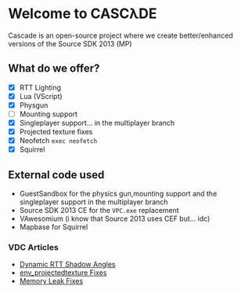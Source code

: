 # Welcome to CASCλDE
Cascade is an open-source project where we create better/enhanced versions of the Source SDK 2013 (MP)

## What do we offer?
- [X] RTT Lighting
- [X] Lua (VScript)
- [X] Physgun
- [ ] Mounting support
- [X] Singleplayer support... in the multiplayer branch
- [X] Projected texture fixes
- [X] Neofetch `exec neofetch`
- [X] Squirrel 

## External code used
- GuestSandbox for the physics gun,mounting support and the singleplayer support in the multiplayer branch
- Source SDK 2013 CE for the `VPC.exe` replacement
- VAwesomium (i know that Source 2013 uses CEF but... idc)
- Mapbase for Squirrel

### VDC Articles
- [Dynamic RTT Shadow Angles](https://developer.valvesoftware.com/wiki/Dynamic_RTT_shadow_angles_in_Source_2007)
- [env_projectedtexture Fixes](https://developer.valvesoftware.com/wiki/Env_projectedtexture/fixes)
- [Memory Leak Fixes](https://developer.valvesoftware.com/wiki/Memory_Leak_Fixes)
